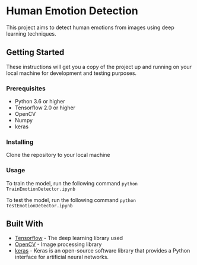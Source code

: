 # Human Emotion Detection

This project aims to detect human emotions from images using deep learning techniques.

## Getting Started

These instructions will get you a copy of the project up and running on your local machine for development and testing purposes.

### Prerequisites

- Python 3.6 or higher
- Tensorflow 2.0 or higher
- OpenCV
- Numpy
- keras

### Installing

Clone the repository to your local machine


### Usage
To train the model, run the following command
```python TrainEmotionDetector.ipynb ```

To test the model, run the following command
```python TestEmotionDetector.ipynb ```



## Built With

* [Tensorflow](https://www.tensorflow.org/) - The deep learning library used
* [OpenCV](https://opencv.org/) - Image processing library
* [keras](https://keras.io/) - Keras is an open-source software library that provides a Python interface for artificial neural networks. 


